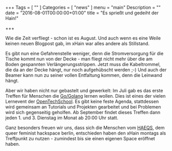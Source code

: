 +++
Tags = [
  ""
]
Categories = [
  "news"
]
menu = "main"
Description = ""
date = "2016-08-01T00:00:00+01:00"
title = "Es sprießt und gedeiht der Hain!"

+++

Wie die Zeit verfliegt - schon ist es August. Und auch wenn es eine Weile keinen neuen Blogpost gab, im xHain war alles andere als Stillstand.

Es gibt nun eine Gefahrenstelle weniger, denn die Stromversorgung für die Tische kommt nun von der Decke - man fliegt nicht mehr über die am Boden gespannten Verlängerungsstrippen. Jetzt muss die Kabeltrommel, die da an der Decke hängt, nur noch aufgehübscht werden ;-)
Und auch der Beamer kann nun zu seiner vollen Entfaltung kommen, denn die Leinwand hängt.

<!--more--> 
Aber wir haben nicht nur gebastelt und gewerkelt: Im Juli gab es das erste Treffen für Menschen die <a href="https://de.wikipedia.org/wiki/Go_(Programmiersprache)">Go/Golang</a> lernen wollen. Dies ist eines der vielen Lernevent der <a href="http://www.opentechschool.org/">OpenTechSchool</a>. Es gibt keine feste Agenda, stattdessen wird gemeinsam an Tutorials und Projekten gearbeitet und bei Problemen wird sich gegenseitig geholfen.
Ab September findet dieses Treffen dann jeden 1. und 3. Dienstag im Monat ab 20:00 Uhr statt.

Ganz besonders freuen wir uns, dass sich die Menschen vom <a href="https://haeqs.xyz/">HAEQS</a>, dem queer feminist hackspace berlin, entschieden haben den xHain montags als Treffpunkt zu nutzen - zumindest bis sie einen eigenen Space eröffnet haben.